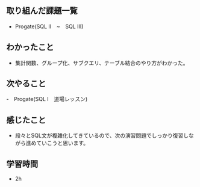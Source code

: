 ## 取り組んだ課題一覧
- Progate(SQL II　~　SQL III)
## わかったこと
- 集計関数、グループ化、サブクエリ、テーブル結合のやり方がわかった。
## 次やること
-　Progate(SQL Ⅰ　道場レッスン)
## 感じたこと
- 段々とSQL文が複雑化してきているので、次の演習問題でしっかり復習しながら進めていこうと思います。
## 学習時間
- 2h
